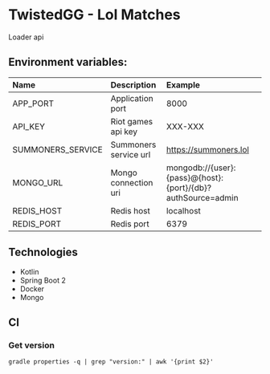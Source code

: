 # TwistedGG - Lol Matches
Loader api

## Environment variables:
| Name                   | Description           | Example               |
|:---------------------- |:--------------------- |:--------------------  |
| APP_PORT               | Application port      | 8000                  |
| API_KEY                | Riot games api key    | XXX-XXX               |
| SUMMONERS_SERVICE      | Summoners service url | https://summoners.lol |
| MONGO_URL              | Mongo connection uri  | mongodb://{user}:{pass}@{host}:{port}/{db}?authSource=admin|
| REDIS_HOST             | Redis host            | localhost             |
| REDIS_PORT             | Redis port            | 6379                  |

## Technologies
- Kotlin
- Spring Boot 2
- Docker
- Mongo

## CI
### Get version
```gradle properties -q | grep "version:" | awk '{print $2}'```
